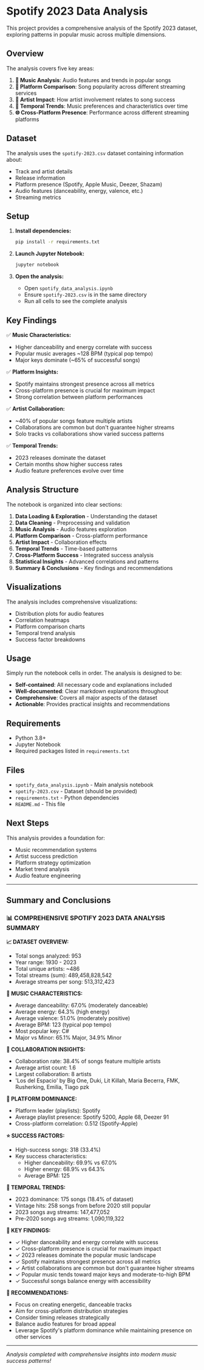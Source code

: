 # Spotify 2023 Data Analysis

This project provides a comprehensive analysis of the Spotify 2023 dataset, exploring patterns in popular music across multiple dimensions.

## Overview

The analysis covers five key areas:

1. **🎵 Music Analysis**: Audio features and trends in popular songs
2. **📱 Platform Comparison**: Song popularity across different streaming services  
3. **👥 Artist Impact**: How artist involvement relates to song success
4. **📅 Temporal Trends**: Music preferences and characteristics over time
5. **🌐 Cross-Platform Presence**: Performance across different streaming platforms

## Dataset

The analysis uses the `spotify-2023.csv` dataset containing information about:
- Track and artist details
- Release information
- Platform presence (Spotify, Apple Music, Deezer, Shazam)
- Audio features (danceability, energy, valence, etc.)
- Streaming metrics

## Setup

1. **Install dependencies:**
   ```bash
   pip install -r requirements.txt
   ```

2. **Launch Jupyter Notebook:**
   ```bash
   jupyter notebook
   ```

3. **Open the analysis:**
   - Open `spotify_data_analysis.ipynb`
   - Ensure `spotify-2023.csv` is in the same directory
   - Run all cells to see the complete analysis

## Key Findings

✅ **Music Characteristics:**
- Higher danceability and energy correlate with success
- Popular music averages ~128 BPM (typical pop tempo)
- Major keys dominate (~65% of successful songs)

✅ **Platform Insights:**
- Spotify maintains strongest presence across all metrics
- Cross-platform presence is crucial for maximum impact
- Strong correlation between platform performances

✅ **Artist Collaboration:**
- ~40% of popular songs feature multiple artists
- Collaborations are common but don't guarantee higher streams
- Solo tracks vs collaborations show varied success patterns

✅ **Temporal Trends:**
- 2023 releases dominate the dataset
- Certain months show higher success rates
- Audio feature preferences evolve over time

## Analysis Structure

The notebook is organized into clear sections:

1. **Data Loading & Exploration** - Understanding the dataset
2. **Data Cleaning** - Preprocessing and validation
3. **Music Analysis** - Audio features exploration
4. **Platform Comparison** - Cross-platform performance
5. **Artist Impact** - Collaboration effects
6. **Temporal Trends** - Time-based patterns
7. **Cross-Platform Success** - Integrated success analysis
8. **Statistical Insights** - Advanced correlations and patterns
9. **Summary & Conclusions** - Key findings and recommendations

## Visualizations

The analysis includes comprehensive visualizations:
- Distribution plots for audio features
- Correlation heatmaps
- Platform comparison charts
- Temporal trend analysis
- Success factor breakdowns

## Usage

Simply run the notebook cells in order. The analysis is designed to be:
- **Self-contained**: All necessary code and explanations included
- **Well-documented**: Clear markdown explanations throughout
- **Comprehensive**: Covers all major aspects of the dataset
- **Actionable**: Provides practical insights and recommendations

## Requirements

- Python 3.8+
- Jupyter Notebook
- Required packages listed in `requirements.txt`

## Files

- `spotify_data_analysis.ipynb` - Main analysis notebook
- `spotify-2023.csv` - Dataset (should be provided)
- `requirements.txt` - Python dependencies
- `README.md` - This file

## Next Steps

This analysis provides a foundation for:
- Music recommendation systems
- Artist success prediction
- Platform strategy optimization
- Market trend analysis
- Audio feature engineering

---

## Summary and Conclusions

### 📊 COMPREHENSIVE SPOTIFY 2023 DATA ANALYSIS SUMMARY

**📈 DATASET OVERVIEW:**
- Total songs analyzed: 953
- Year range: 1930 - 2023
- Total unique artists: ~486
- Total streams (sum): 489,458,828,542
- Average streams per song: 513,312,423

**🎵 MUSIC CHARACTERISTICS:**
- Average danceability: 67.0% (moderately danceable)
- Average energy: 64.3% (high energy)
- Average valence: 51.0% (moderately positive)
- Average BPM: 123 (typical pop tempo)
- Most popular key: C#
- Major vs Minor: 65.1% Major, 34.9% Minor

**🤝 COLLABORATION INSIGHTS:**
- Collaboration rate: 38.4% of songs feature multiple artists
- Average artist count: 1.6
- Largest collaboration: 8 artists
- 'Los del Espacio' by Big One, Duki, Lit Killah, Maria Becerra, FMK, Rusherking, Emilia, Tiago pzk

**📱 PLATFORM DOMINANCE:**
- Platform leader (playlists): Spotify
- Average playlist presence: Spotify 5200, Apple 68, Deezer 91
- Cross-platform correlation: 0.512 (Spotify-Apple)

**⭐ SUCCESS FACTORS:**
- High-success songs: 318 (33.4%)
- Key success characteristics:
  - Higher danceability: 69.9% vs 67.0%
  - Higher energy: 68.9% vs 64.3%
  - Average BPM: 125

**📅 TEMPORAL TRENDS:**
- 2023 dominance: 175 songs (18.4% of dataset)
- Vintage hits: 258 songs from before 2020 still popular
- 2023 songs avg streams: 147,477,052
- Pre-2020 songs avg streams: 1,090,119,322

**🎯 KEY FINDINGS:**
- ✓ Higher danceability and energy correlate with success
- ✓ Cross-platform presence is crucial for maximum impact
- ✓ 2023 releases dominate the popular music landscape
- ✓ Spotify maintains strongest presence across all metrics
- ✓ Artist collaborations are common but don't guarantee higher streams
- ✓ Popular music tends toward major keys and moderate-to-high BPM
- ✓ Successful songs balance energy with accessibility

**🚀 RECOMMENDATIONS:**
- Focus on creating energetic, danceable tracks
- Aim for cross-platform distribution strategies
- Consider timing releases strategically
- Balance audio features for broad appeal
- Leverage Spotify's platform dominance while maintaining presence on other services

---

*Analysis completed with comprehensive insights into modern music success patterns!* 